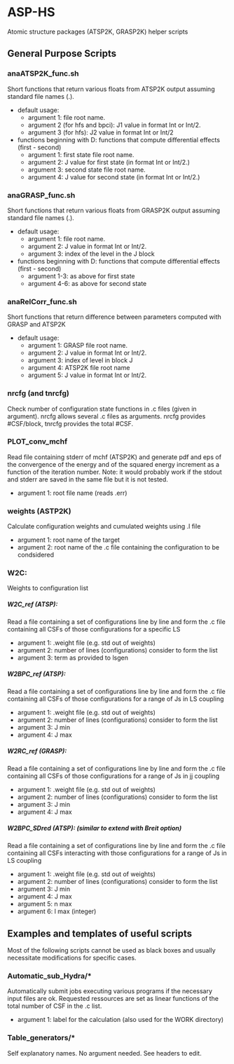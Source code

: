 ASP-HS
======

Atomic structure packages (ATSP2K, GRASP2K) helper scripts

General Purpose Scripts
-----------------------

### anaATSP2K_func.sh

Short functions that return various floats from ATSP2K output assuming standard
file names (<root>.<std extension>).

* default usage:
    * argument 1: file root name.
    * argument 2 (for hfs and bpci): J1 value in format Int or Int/2.
    * argument 3 (for hfs): J2 value in format Int or Int/2
* functions beginning with D: functions that compute differential effects (first - second)
    * argument 1: first state file root name.
    * argument 2: J value for first state (in format Int or Int/2.)
    * argument 3: second state file root name.
    * argument 4: J value for second state (in format Int or Int/2.)

### anaGRASP_func.sh

Short functions that return various floats from GRASP2K output assuming standard
file names (<root>.<std extension>).

* default usage:
    * argument 1: file root name.
    * argument 2: J value in format Int or Int/2.
    * argument 3: index of the level in the J block
* functions beginning with D: functions that compute differential effects (first - second)
    * argument 1-3: as above for first state
    * argument 4-6: as above for second state

### anaRelCorr_func.sh

Short functions that return difference between parameters computed with GRASP and ATSP2K

* default usage:
    * argument 1: GRASP file root name.
    * argument 2: J value in format Int or Int/2.
    * argument 3: index of level in block J
    * argument 4: ATSP2K file root name
    * argument 5: J value in format Int or Int/2.

### nrcfg (and tnrcfg)

Check number of configuration state functions in .c files (given in argument).
nrcfg allows several .c files as arguments.
nrcfg provides #CSF/block, tnrcfg provides the total #CSF.

### PLOT_conv_mchf

Read file containing stderr of mchf (ATSP2K) and generate pdf and eps of the convergence of
the energy and of the squared energy increment as a function of the iteration number.
Note: it would probably work if the stdout and stderr are saved in the same file but
it is not tested.
* argument 1: root file name (reads <root>.err)

### weights (ASTP2K)

Calculate configuration weights and cumulated weights using .l file
* argument 1: root name of the target
* argument 2: root name of the .c file containing the configuration to be condsidered

### W2C:

Weights to configuration list

##### W2C_ref (ATSP):
Read a file containing a set of configurations line by line and form
the .c file containing all CSFs of those configurations for a specific LS
* argument 1: <root>.weight file (e.g. std out of weights)
* argument 2: number of lines (configurations) consider to form the list
* argument 3: term as provided to lsgen

##### W2BPC_ref (ATSP):
Read a file containing a set of configurations line by line and form
the .c file containing all CSFs of those configurations for a range of Js
in LS coupling
* argument 1: <root>.weight file (e.g. std out of weights)
* argument 2: number of lines (configurations) consider to form the list
* argument 3: J min
* argument 4: J max

##### W2RC_ref (GRASP):
Read a file containing a set of configurations line by line and form
the .c file containing all CSFs of those configurations for a range of Js
in jj coupling
* argument 1: <root>.weight file (e.g. std out of weights)
* argument 2: number of lines (configurations) consider to form the list
* argument 3: J min
* argument 4: J max

##### W2BPC_SDred (ATSP): (similar to extend with Breit option)
Read a file containing a set of configurations line by line and form
the .c file containing all CSFs interacting with those configurations
for a range of Js in LS coupling
* argument 1: <root>.weight file (e.g. std out of weights)
* argument 2: number of lines (configurations) consider to form the list
* argument 3: J min
* argument 4: J max
* argument 5: n max
* argument 6: l max (integer)

Examples and templates of useful scripts
----------------------------------------

Most of the following scripts cannot be used as black boxes and usually necessitate
modifications for specific cases.

### Automatic_sub_Hydra/*

Automatically submit jobs executing various programs if the necessary input files are ok.
Requested ressources are set as linear functions of the total number of CSF in the .c list.
* argument 1: label for the calculation (also used for the WORK directory)

### Table_generators/*

Self explanatory names. No argument needed. See headers to edit.
